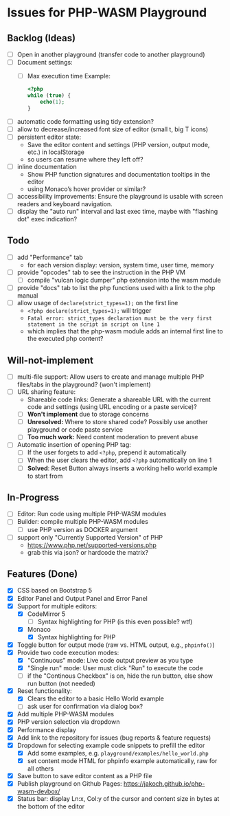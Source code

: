 # Issues for PHP-WASM Playground

## Backlog (Ideas)

- [ ] Open in another playground (transfer code to another playground)
- [ ] Document settings:
  - [ ] Max execution time
    Example:

    ```php
    <?php
    while (true) {
        echo(1);
    }
    ```

- [ ] automatic code formatting using tidy extension?
- [ ] allow to decrease/increased font size of editor (small t, big T icons)
- [ ] persistent editor state:
  - Save the editor content and settings (PHP version, output mode, etc.) in localStorage
  - so users can resume where they left off?
- [ ] inline documentation
  - Show PHP function signatures and documentation tooltips in the editor
  - using Monaco’s hover provider or similar?
- [ ] accessibility improvements: Ensure the playground is usable with screen readers and keyboard navigation.
- [ ] display the "auto run" interval and last exec time, maybe with "flashing dot" exec indication?

## Todo

- [ ] add "Performance" tab
  - for each version display: version, system time, user time, memory
- [ ] provide "opcodes" tab to see the instruction in the PHP VM
  - [ ] compile "vulcan logic dumper" php extension into the wasm module
- [ ] provide "docs" tab to list the php functions used with a link to the php manual
- [ ] allow usage of `declare(strict_types=1);` on the first line
  - `<?php declare(strict_types=1);` will trigger
  - `Fatal error: strict_types declaration must be the very first statement in the script in script on line 1`
  - which implies that the php-wasm module adds an internal first line to the executed php content?

## Will-not-implement

- [ ] multi-file support: Allow users to create and manage multiple PHP files/tabs in the playground? (won't implement)
- [ ] URL sharing feature:
  - Shareable code links: Generate a shareable URL with the current code and settings (using URL encoding or a paste service)?
  - [ ] **Won't implement** due to storage concerns
  - [ ] **Unresolved:** Where to store shared code? Possibly use another playground or code paste service
  - [ ] **Too much work:** Need content moderation to prevent abuse
- [ ] Automatic insertion of opening PHP tag:
  - [ ] If the user forgets to add `<?php`, prepend it automatically
  - [ ] When the user clears the editor, add `<?php` automatically on line 1
  - [ ] **Solved**: Reset Button always inserts a working hello world example to start from

## In-Progress

- [ ] Editor: Run code using multiple PHP-WASM modules
- [ ] Builder: compile multiple PHP-WASM modules
  - [ ] use PHP version as DOCKER argument
- [ ] support only "Currently Supported Version" of PHP
  - https://www.php.net/supported-versions.php
  - grab this via json? or hardcode the matrix?

## Features (Done)

- [x] CSS based on Bootstrap 5
- [x] Editor Panel and Output Panel and Error Panel
- [x] Support for multiple editors:
  - [x] CodeMirror 5
    - [ ] Syntax highlighting for PHP (is this even possible? wtf)
  - [x] Monaco
    - [x] Syntax highlighting for PHP
- [x] Toggle button for output mode (raw vs. HTML output, e.g., `phpinfo()`)
- [x] Provide two code execution modes:
  - [x] "Continuous" mode: Live code output preview as you type
  - [x] "Single run" mode: User must click "Run" to execute the code
  - [ ] if the "Continous Checkbox" is on, hide the run button, else show run button (not needed)
- [x] Reset functionality:
  - [x] Clears the editor to a basic Hello World example
  - [ ] ask user for confirmation via dialog box?
- [x] Add multiple PHP-WASM modules
- [x] PHP version selection via dropdown
- [x] Performance display
- [x] Add link to the repository for issues (bug reports & feature requests)
- [x] Dropdown for selecting example code snippets to prefill the editor
  - [x] Add some examples, e.g. `playground/examples/hello_world.php`
  - [x] set content mode HTML for phpinfo example automatically, raw for all others
- [x] Save button to save editor content as a PHP file
- [x] Publish playground on Github Pages: https://jakoch.github.io/php-wasm-devbox/
- [x] Status bar: display Ln:x, Col:y of the cursor and content size in bytes at the bottom of the editor
